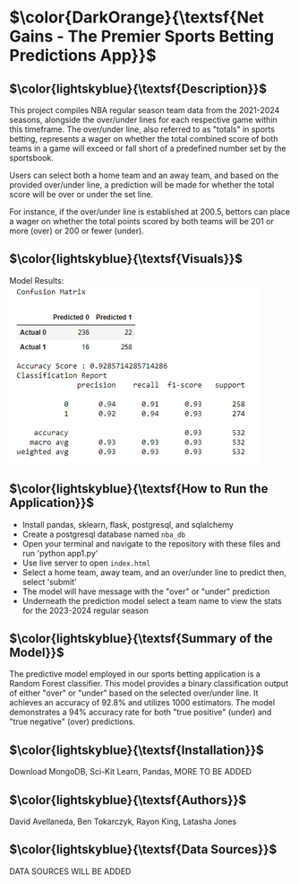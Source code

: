 # $\color{DarkOrange}{\textsf{Net Gains - The Premier Sports Betting Predictions App}}$


## $\color{lightskyblue}{\textsf{Description}}$
This project compiles NBA regular season team data from the 2021-2024 seasons, alongside the over/under lines for each respective game within this timeframe. The over/under line, also referred to as "totals" in sports betting, represents a wager on whether the total combined score of both teams in a game will exceed or fall short of a predefined number set by the sportsbook.<br>

Users can select both a home team and an away team, and based on the provided over/under line, a prediction will be made for whether the total score will be over or under the set line. <br>

For instance, if the over/under line is established at 200.5, bettors can place a wager on whether the total points scored by both teams will be 201 or more (over) or 200 or fewer (under).


## $\color{lightskyblue}{\textsf{Visuals}}$
Model Results: <br>
<img src="Confusion_Matrix.png">

## $\color{lightskyblue}{\textsf{How to Run the Application}}$
- Install pandas, sklearn, flask, postgresql, and sqlalchemy
- Create a postgresql database named `nba_db`
- Open your terminal and navigate to the repository with these files and run 'python app1.py'
- Use live server to open `index.html`
- Select a home team, away team, and an over/under line to predict then, select 'submit'
- The model will have message with the "over" or "under" prediction
- Underneath the prediction model select a team name to view the stats for the 2023-2024 regular season


## $\color{lightskyblue}{\textsf{Summary of the Model}}$
The predictive model employed in our sports betting application is a Random Forest classifier. This model provides a binary classification output of either "over" or "under" based on the selected over/under line. It achieves an accuracy of 92.8% and utilizes 1000 estimators. The model demonstrates a 94% accuracy rate for both "true positive" (under) and "true negative" (over) predictions.

## $\color{lightskyblue}{\textsf{Installation}}$
Download MongoDB, Sci-Kit Learn, Pandas, MORE TO BE ADDED


## $\color{lightskyblue}{\textsf{Authors}}$
David Avellaneda, Ben Tokarczyk, Rayon King, Latasha Jones

## $\color{lightskyblue}{\textsf{Data Sources}}$
DATA SOURCES WILL BE ADDED

